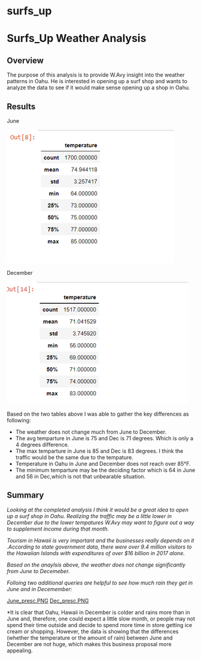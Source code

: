 # surfs_up

# Surfs_Up Weather Analysis

## Overview

The purpose of this analysis is to provide W.Avy insight into the weather patterns in Oahu. He is interested in opening up a surf shop and wants to analyze the data to see if it would
 make sense opening up a shop in Oahu. 

## Results

June

![image_June.PNG](https://github.com/Praveeja-Sasidharan-Suni/surfs_up/blob/main/Images/image_June.PNG?raw=true)

December

![image_Dec.PNG](https://github.com/Praveeja-Sasidharan-Suni/surfs_up/blob/main/Images/image_Dec.PNG?raw=true)

Based on  the two tables above I was able to gather the key differences as following:
- The weather does not change much from June to December.
- The avg temparture in June is 75 and Dec is 71 degrees. Which is only a 4 degrees difference. 
- The max temparture in June is 85 and Dec is 83 degrees. I think the traffic would be the same due to the tempature.
- Temperature in Oahu in June and December does not reach over 85°F.  
- The minimum temparture may be the deciding factor which is 64 in June and  56 in Dec,which is not that unbearable situation. 

## Summary

*Looking at the completed analysis I think it would be a great idea to open up a surf shop in Oahu. Realizing the traffic may be a little lower in December due to the 
lower tempatures W.Avy may want to figure out a way to supplement income during that month.*

*Tourism in Hawaii is very important and the businesses really depends on it .According to state government data, there were over 9.4 million visitors to the Hawaiian
 Islands with expenditures of over $16 billion in 2017 alone.*

*Based on the anaylsis above, the weather does not change significantly from June to Decemeber.*


*Folloing two additional queries are helpful to see how much rain they get in June and in Decemember:*

[June_presc.PNG](https://github.com/Praveeja-Sasidharan-Suni/surfs_up/blob/main/Images/June_presc.PNG?raw=true)
[Dec_presc.PNG](https://github.com/Praveeja-Sasidharan-Suni/surfs_up/blob/main/Images/Dec_presc.PNG?raw=true)

*It is clear that Oahu, Hawaii in December is colder and rains more than in June and, therefore, one could expect a little slow month, or people may not spend their time 
outside and decide to spend more time in store getting ice cream or shopping. 
However, the data is showing that the differences (whether the temperature or the amount of rain) between June and December are not huge, which makes this business 
proposal more appealing. 
